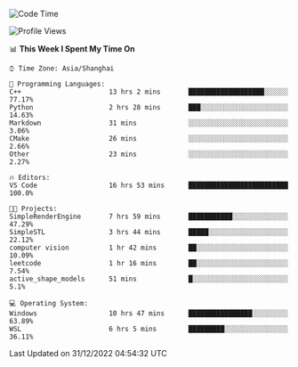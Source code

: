 <!--START_SECTION:waka-->
![Code Time](http://img.shields.io/badge/Code%20Time-517%20hrs%209%20mins-blue)

![Profile Views](http://img.shields.io/badge/Profile%20Views-5-blue)

📊 **This Week I Spent My Time On** 

```text
⌚︎ Time Zone: Asia/Shanghai

💬 Programming Languages: 
C++                      13 hrs 2 mins       ███████████████████░░░░░░   77.17% 
Python                   2 hrs 28 mins       ███░░░░░░░░░░░░░░░░░░░░░░   14.63% 
Markdown                 31 mins             ░░░░░░░░░░░░░░░░░░░░░░░░░   3.06% 
CMake                    26 mins             ░░░░░░░░░░░░░░░░░░░░░░░░░   2.66% 
Other                    23 mins             ░░░░░░░░░░░░░░░░░░░░░░░░░   2.27%

🔥 Editors: 
VS Code                  16 hrs 53 mins      █████████████████████████   100.0%

🐱‍💻 Projects: 
SimpleRenderEngine       7 hrs 59 mins       ███████████░░░░░░░░░░░░░░   47.29% 
SimpleSTL                3 hrs 44 mins       █████░░░░░░░░░░░░░░░░░░░░   22.12% 
computer vision          1 hr 42 mins        ██░░░░░░░░░░░░░░░░░░░░░░░   10.09% 
leetcode                 1 hr 16 mins        ██░░░░░░░░░░░░░░░░░░░░░░░   7.54% 
active_shape_models      51 mins             █░░░░░░░░░░░░░░░░░░░░░░░░   5.1%

💻 Operating System: 
Windows                  10 hrs 47 mins      ████████████████░░░░░░░░░   63.89% 
WSL                      6 hrs 5 mins        █████████░░░░░░░░░░░░░░░░   36.11%

```


 Last Updated on 31/12/2022 04:54:32 UTC
<!--END_SECTION:waka-->